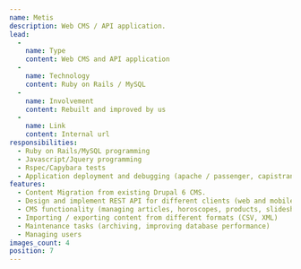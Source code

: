 ```yaml
---
name: Metis
description: Web CMS / API application.
lead:
  -
    name: Type
    content: Web CMS and API application
  -
    name: Technology
    content: Ruby on Rails / MySQL
  -
    name: Involvement
    content: Rebuilt and improved by us
  -
    name: Link
    content: Internal url
responsibilities:
  - Ruby on Rails/MySQL programming
  - Javascript/Jquery programming
  - Rspec/Capybara tests
  - Application deployment and debugging (apache / passenger, capistrano tasks)
features:
  - Content Migration from existing Drupal 6 CMS.
  - Design and implement REST API for different clients (web and mobile).
  - CMS functionality (managing articles, horoscopes, products, slideshows, quizzes)
  - Importing / exporting content from different formats (CSV, XML)
  - Maintenance tasks (archiving, improving database performance)
  - Managing users
images_count: 4
position: 7
---
```

